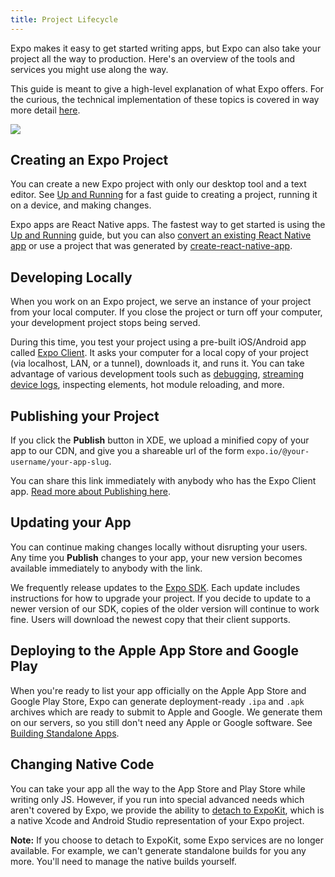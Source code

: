 ```yaml
---
title: Project Lifecycle
---
```


Expo makes it easy to get started writing apps, but Expo can also take your project all the way to production. Here's an overview of the tools and services you might use along the way.

This guide is meant to give a high-level explanation of what Expo offers. For the curious, the technical implementation of these topics is covered in way more detail [here](../../workflow/how-expo-works/).

![](./project-lifecycle.png)

## Creating an Expo Project
You can create a new Expo project with only our desktop tool and a text editor. See [Up and Running](../../workflow/up-and-running/) for a fast guide to creating a project, running it on a device, and making changes.

Expo apps are React Native apps. The fastest way to get started is using the [Up and Running](../../workflow/up-and-running/) guide, but you can also [convert an existing React Native app](../faq/#how-do-i-get-my-existing-react-native-project-running-with-expo) or use a project that was generated by [create-react-native-app](https://github.com/react-community/create-react-native-app).

## Developing Locally
When you work on an Expo project, we serve an instance of your project from your local computer. If you close the project or turn off your computer, your development project stops being served.

During this time, you test your project using a pre-built iOS/Android app called [Expo Client](../installation/). It asks your computer for a local copy of your project (via localhost, LAN, or a tunnel), downloads it, and runs it. You can take advantage of various development tools such as [debugging](../../workflow/debugging/), [streaming device logs](../../workflow/logging/), inspecting elements, hot module reloading, and more.

## Publishing your Project
If you click the **Publish** button in XDE, we upload a minified copy of your app to our CDN, and give you a shareable url of the form `expo.io/@your-username/your-app-slug`.

You can share this link immediately with anybody who has the Expo Client app. [Read more about Publishing here](../../workflow/publishing/).

## Updating your App
You can continue making changes locally without disrupting your users. Any time you **Publish** changes to your app, your new version becomes available immediately to anybody with the link.

We frequently release updates to the [Expo SDK](../../sdk/). Each update includes instructions for how to upgrade your project. If you decide to update to a newer version of our SDK, copies of the older version will continue to work fine. Users will download the newest copy that their client supports.

## Deploying to the Apple App Store and Google Play
When you're ready to list your app officially on the Apple App Store and Google Play Store, Expo can generate deployment-ready `.ipa` and `.apk` archives which are ready to submit to Apple and Google. We generate them on our servers, so you still don't need any Apple or Google software. See [Building Standalone Apps](../../distribution/building-standalone-apps/).

## Changing Native Code
You can take your app all the way to the App Store and Play Store while writing only JS. However, if you run into special advanced needs which aren't covered by Expo, we provide the ability to [detach to ExpoKit](../../expokit/eject/), which is a native Xcode and Android Studio representation of your Expo project.

**Note:** If you choose to detach to ExpoKit, some Expo services are no longer available. For example, we can't generate standalone builds for you any more. You'll need to manage the native builds yourself.